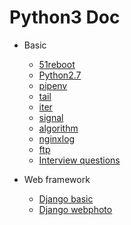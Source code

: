 # Python3 Doc

- Basic
    - [51reboot](./51reboot)
    - [Python2.7](https://github.com/467754239/python)
    - [pipenv](./pipenv)
    - [tail](./tail)
    - [iter](./iter)
    - [signal](./signal)
    - [algorithm](./algorithm)
    - [nginxlog](./nginxlog/)
    - [ftp](./ftp)
    - [Interview questions](./interview_questions)

- Web framework
    - [Django basic](./django/ops)
    - [Django webphoto](./django/webphoto)
